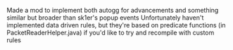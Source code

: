 Made a mod to implement both autogg for advancements and something similar but broader than sk1er's popup events
Unfortunately haven't implemented data driven rules, but they're based on predicate functions (in PacketReaderHelper.java) if you'd like to try and recompile with custom rules

